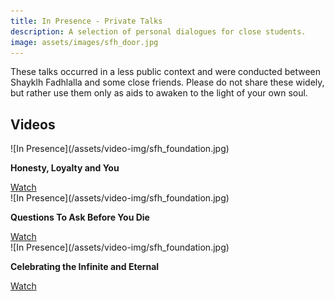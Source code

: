 ```yaml
---
title: In Presence - Private Talks
description: A selection of personal dialogues for close students.
image: assets/images/sfh_door.jpg
---
```


These talks occurred in a less public context and were conducted between Shayklh Fadhlalla and some close friends. Please do not share these widely, but rather use them only as aids to awaken to the light of your own soul.

## Videos

<div markdown="1" class="card video sidebar center gemoji center-content">

<div markdown="2" class="video-image">
![In Presence](/assets/video-img/sfh_foundation.jpg)
</div>

**Honesty, Loyalty and You**

<div markdown="3" class="video-link">
<a target="_blank" href="https://www.youtube.com/watch?v=pNkWjuWa1mQ">Watch</a>
</div>

</div>

<div markdown="1" class="card video sidebar center gemoji center-content">

<div markdown="2" class="video-image">
![In Presence](/assets/video-img/sfh_foundation.jpg)
</div>

**Questions To Ask Before You Die**

<div markdown="3" class="video-link">
<a target="_blank" href="https://www.youtube.com/watch?v=20bK6XqX6F0">Watch</a>
</div>

</div>

<div markdown="1" class="card video sidebar center gemoji center-content">

<div markdown="2" class="video-image">
![In Presence](/assets/video-img/sfh_foundation.jpg)
</div>

**Celebrating the Infinite and Eternal**

<div markdown="3" class="video-link">
<a target="_blank" href="https://www.youtube.com/watch?v=z0wnPGPd2Bc">Watch</a>
</div>

</div>

<div markdown="1" class="clear"></div>